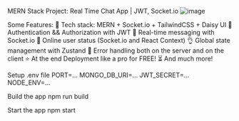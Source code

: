 MERN Stack Project: Real Time Chat App | JWT, Socket.io
![image](https://github.com/NA-star/chat-app/assets/58888871/8b542af2-0516-4553-a3ff-624f40ace04c)

Some Features:
🌟 Tech stack: MERN + Socket.io + TailwindCSS + Daisy UI
🎃 Authentication && Authorization with JWT
👾 Real-time messaging with Socket.io
🚀 Online user status (Socket.io and React Context)
👌 Global state management with Zustand
🐞 Error handling both on the server and on the client
⭐ At the end Deployment like a pro for FREE!
⏳ And much more!

Setup .env file
PORT=...
MONGO_DB_URI=...
JWT_SECRET=...
NODE_ENV=...

Build the app
npm run build

Start the app
npm start
